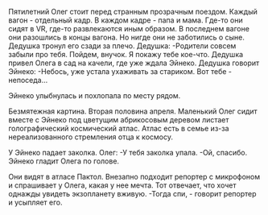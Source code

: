 Пятилетний Олег стоит перед странным прозрачным поездом. Каждый вагон - отдельный кадр. В каждом кадре - папа и мама. Где-то они сидят в VR, где-то развлекаются иным образом. В последнем вагоне они разошлись в концы вагона. Но нигде они не заботились о сыне.
Дедушка тронул его сзади за плечо.
Дедушка:
-Родители совсем забыли про тебя. Пойдем, внучок. Я покажу тебе кое-что.
Дедушка привел Олега в сад на качели, где уже ждала Эйнеко. 
Дедушка говорит Эйнеко:
-Небось, уже устала ухаживать за стариком. Вот тебе - непоседа...

Эйнеко улыбнулась и похлопала по месту рядом.

Безмятежная картина. Вторая половина апреля. Маленький Олег сидит вместе с Эйнеко под цветущим абрикосовым деревом листает голографический космический атлас. Атлас есть в семье из-за нереализованного стремления отца к космосу. 

У Эйнеко падает заколка.
Олег:
-У тебя заколка упала.
-Ой, спасибо.
Эйнеко гладит Олега по голове.

Они видят в атласе Пактол. Внезапно подходит репортер с микрофоном и спрашивает у Олега, какая у нее мечта. Тот отвечает, что хочет однажды увидеть экзопланету вживую.
-Тогда спи, - говорит репортер и усыпляет его.